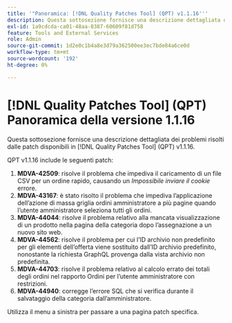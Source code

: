 ```yaml
---
title: '"Panoramica: [!DNL Quality Patches Tool] (QPT) v1.1.16'''
description: Questa sottosezione fornisce una descrizione dettagliata dei problemi risolti dalle patch disponibili in [!DNL Quality Patches Tool] (QPT) v1.1.16.
exl-id: 1a9cdcda-ca01-48aa-8387-60609f81d758
feature: Tools and External Services
role: Admin
source-git-commit: 1d2e0c1b4a8e3d79a362500ee3ec7bde84a6ce0d
workflow-type: tm+mt
source-wordcount: '192'
ht-degree: 0%

---
```


# [!DNL Quality Patches Tool] (QPT) Panoramica della versione 1.1.16

Questa sottosezione fornisce una descrizione dettagliata dei problemi risolti dalle patch disponibili in [!DNL Quality Patches Tool] (QPT) v1.1.16.

QPT v1.1.16 include le seguenti patch:

1. **MDVA-42509**: risolve il problema che impediva il caricamento di un file CSV per un ordine rapido, causando un *Impossibile inviare il cookie* errore.
1. **MDVA-43167**: è stato risolto il problema che impediva l’applicazione dell’azione di massa griglia ordini amministratore a più pagine quando l’utente amministratore seleziona tutti gli ordini.
1. **MDVA-44044**: risolve il problema relativo alla mancata visualizzazione di un prodotto nella pagina della categoria dopo l’assegnazione a un nuovo sito web.
1. **MDVA-44562**: risolve il problema per cui l’ID archivio non predefinito per gli elementi dell’offerta viene sostituito dall’ID archivio predefinito, nonostante la richiesta GraphQL provenga dalla vista archivio non predefinita.
1. **MDVA-44703**: risolve il problema relativo al calcolo errato dei totali degli ordini nel rapporto Ordini per l’utente amministratore con restrizioni.
1. **MDVA-44940**: corregge l’errore SQL che si verifica durante il salvataggio della categoria dall’amministratore.

Utilizza il menu a sinistra per passare a una pagina patch specifica.

